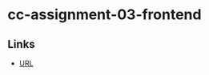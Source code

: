 # cc-assignment-03-frontend

## Links

- [URL](http://cc-assignment-03-frontend-dev.us-east-1.elasticbeanstalk.com/)
